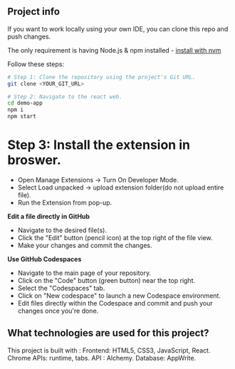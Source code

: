 ## Project info

If you want to work locally using your own IDE, you can clone this repo and push changes.

The only requirement is having Node.js & npm installed - [install with nvm](https://github.com/nvm-sh/nvm#installing-and-updating)

Follow these steps:

```sh
# Step 1: Clone the repository using the project's Git URL.
git clone <YOUR_GIT_URL>

# Step 2: Navigate to the react web.
cd demo-app
npm i
npm start
```

# Step 3: Install the extension in broswer.
 - Open Manage Extensions -> Turn On Developer Mode.
 - Select Load unpacked -> upload extension folder(do not upload entire file).
 - Run the Extension from pop-up.


**Edit a file directly in GitHub**

- Navigate to the desired file(s).
- Click the "Edit" button (pencil icon) at the top right of the file view.
- Make your changes and commit the changes.

**Use GitHub Codespaces**

- Navigate to the main page of your repository.
- Click on the "Code" button (green button) near the top right.
- Select the "Codespaces" tab.
- Click on "New codespace" to launch a new Codespace environment.
- Edit files directly within the Codespace and commit and push your changes once you're done.

## What technologies are used for this project?

This project is built with :
     Frontend: HTML5, CSS3, JavaScript, React.
     Chrome APIs: runtime, tabs.
     API : Alchemy.
     Database: AppWrite.
